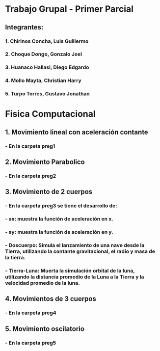# Trabajo Grupal - Primer Parcial
## Integrantes:
### 1. Chirinos Concha, Luis Guillermo
### 2. Choque Dongo, Gonzalo Joel
### 3. Huanaco Hallasi, Diego Edgardo
### 4. Mollo Mayta, Christian Harry
### 5. Turpo Torres, Gustavo Jonathan

# Fisica Computacional
## 1. Movimiento lineal con aceleración contante
### - En la carpeta preg1
## 2. Movimiento Parabolico
### - En la carpeta preg2
## 3. Movimiento de 2 cuerpos
### - En la carpeta preg3 se tiene el desarrollo de:
### - ax: muestra la función de aceleración en x.
### - ay: muestra la función de aceleración en y.
### - Doscuerpo: Simula el lanzamiento de una nave desde la Tierra, utilizando la contante gravitacional, el radio y masa de la tierra.
### - Tierra-Luna: Muerta la simulación orbital de la luna, utilizando la distancia promedio de la Luna a la Tierra y la velocidad promedio de la luna.
## 4. Movimientos de 3 cuerpos
### - En la carpeta preg4
## 5. Movimiento oscilatorio
### - En la carpeta preg5
